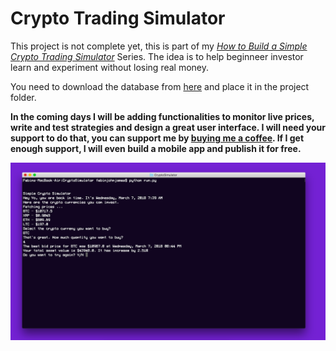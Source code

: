 # Crypto Trading Simulator
This project is not complete yet, this is part of my *[How to  Build a Simple Crypto Trading Simulator](https://hackernoon.com/how-to-build-a-simple-crypto-trading-simulator-part-1-4ccdddcd6b76)* Series. The idea is to help beginneer investor learn and experiment without losing real money.

You need to download the database from [here](https://drive.google.com/open?id=1OHhtrvOe-EWcX_8tipWo6tWYqkkYDkPw) and place it in the project folder.

**In the coming days I will be adding functionalities to monitor live prices, write and test strategies and design a great user interface. I will need your support to do that, you can support me by [buying me a coffee](http://buymeacoffee.com/febin).
If I get enough support, I will even build a mobile app and publish it for free.**

![Screenshot](/screenshot.png)
